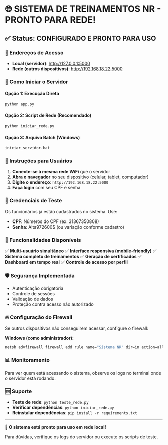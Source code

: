 # 🌐 SISTEMA DE TREINAMENTOS NR - PRONTO PARA REDE!

## ✅ Status: CONFIGURADO E PRONTO PARA USO

### 📍 Endereços de Acesso
- **Local (servidor)**: http://127.0.0.1:5000
- **Rede (outros dispositivos)**: http://192.168.18.22:5000

### 🚀 Como Iniciar o Servidor

#### Opção 1: Execução Direta
```bash
python app.py
```

#### Opção 2: Script de Rede (Recomendado)
```bash
python iniciar_rede.py
```

#### Opção 3: Arquivo Batch (Windows)
```bash
iniciar_servidor.bat
```

### 📱 Instruções para Usuários

1. **Conecte-se à mesma rede WiFi** que o servidor
2. **Abra o navegador** no seu dispositivo (celular, tablet, computador)
3. **Digite o endereço**: `http://192.168.18.22:5000`
4. **Faça login** com seu CPF e senha

### 👥 Credenciais de Teste

Os funcionários já estão cadastrados no sistema. Use:
- **CPF**: Números do CPF (ex: 31367350808)
- **Senha**: Alta972600$ (ou variação conforme cadastro)

### 🔧 Funcionalidades Disponíveis

✅ **Multi-usuário simultâneo**
✅ **Interface responsiva (mobile-friendly)**
✅ **Sistema completo de treinamentos**
✅ **Geração de certificados**
✅ **Dashboard em tempo real**
✅ **Controle de acesso por perfil**

### 🛡️ Segurança Implementada

- Autenticação obrigatória
- Controle de sessões
- Validação de dados
- Proteção contra acesso não autorizado

### 🔥 Configuração do Firewall

Se outros dispositivos não conseguirem acessar, configure o firewall:

**Windows (como administrador):**
```cmd
netsh advfirewall firewall add rule name="Sistema NR" dir=in action=allow protocol=TCP localport=5000
```

### 📊 Monitoramento

Para ver quem está acessando o sistema, observe os logs no terminal onde o servidor está rodando.

### 🆘 Suporte

- **Teste de rede**: `python teste_rede.py`
- **Verificar dependências**: `python iniciar_rede.py`
- **Reinstalar dependências**: `pip install -r requirements.txt`

---

**🎉 O sistema está pronto para uso em rede local!**

Para dúvidas, verifique os logs do servidor ou execute os scripts de teste.
